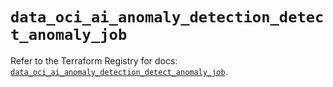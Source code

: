 # `data_oci_ai_anomaly_detection_detect_anomaly_job`

Refer to the Terraform Registry for docs: [`data_oci_ai_anomaly_detection_detect_anomaly_job`](https://registry.terraform.io/providers/oracle/oci/6.18.0/docs/data-sources/ai_anomaly_detection_detect_anomaly_job).
